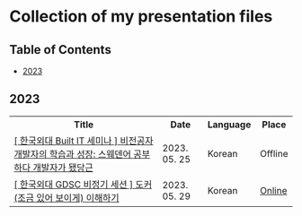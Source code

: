# Collection of my presentation files

## Table of Contents

- [2023](#2023)

## 2023

<table>
  <tr>
    <th> Title </th>
    <th> Date </th>
    <th> Language </th>
    <th> Place </th>
  </tr>
  <tr>
    <td> <a href=""> [ 한국외대 Built IT 세미나 ] 비전공자 개발자의 학습과 성장: 스웨덴어 공부하다 개발자가 됐당근 </a> </td>
    <td> 2023. 05. 25 </td>
    <td> Korean </td>
    <td> Offline </td>
  </tr>  
  <tr>
    <td> <a href=""> [ 한국외대 GDSC 비정기 세션 ] 도커 (조금 있어 보이게) 이해하기 </a> </td>
    <td> 2023. 05. 29 </td>
    <td> Korean </td>
    <td> <a href=""> Online </a> </td>
  </tr>  

</table>
